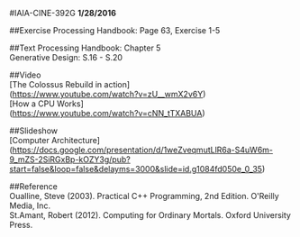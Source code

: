 #IAIA-CINE-392G
**1/28/2016**

##Exercise
Processing Handbook: Page 63, Exercise 1-5  

##Text
Processing Handbook: Chapter 5  
Generative Design: S.16 - S.20    

##Video  
[The Colossus Rebuild in action]  
(https://www.youtube.com/watch?v=zU__wmX2v6Y)  
[How a CPU Works]  
(https://www.youtube.com/watch?v=cNN_tTXABUA)  

##Slideshow    
[Computer Architecture]
(https://docs.google.com/presentation/d/1weZveqmutLlR6a-S4uW6m-9_mZS-2SiRGxBp-kOZY3g/pub?start=false&loop=false&delayms=3000&slide=id.g1084fd050e_0_35)

##Reference  
Oualline, Steve (2003). Practical C++ Programming, 2nd Edition. O'Reilly Media, Inc.  
St.Amant, Robert (2012). Computing for Ordinary Mortals. Oxford University Press.   
